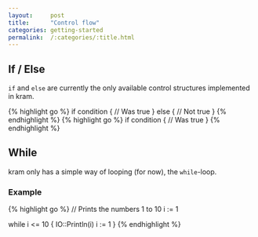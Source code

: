 ```yaml
---
layout:     post
title:      "Control flow"
categories: getting-started
permalink:  /:categories/:title.html
---
```


## If / Else

`if` and `else` are currently the only available control structures implemented in kram.

{% highlight go %}
if condition {
	// Was true
} else {
	// Not true
}
{% endhighlight %}
{% highlight go %}
if condition {
	// Was true
}
{% endhighlight %}
## While

kram only has a simple way of looping (for now), the `while`-loop.

### Example

{% highlight go %}
// Prints the numbers 1 to 10
i := 1

while i <= 10 {
	IO::Println(i)
	i := 1
}
{% endhighlight %}
